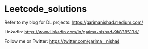 # Leetcode_solutions

Refer to my blog for DL projects: https://garimanishad.medium.com/

LinkedIn: https://www.linkedin.com/in/garima-nishad-9b8385134/

Follow me on Twitter: https://twitter.com/garima__nishad
